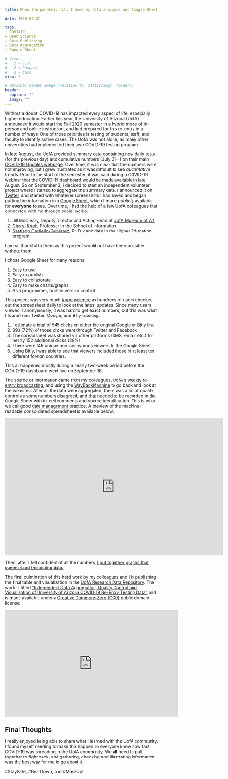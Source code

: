 ```yaml
---
title: When the pandemic hit, I used my data analysis and Google Sheet skills to inform

date: 2020-09-27

tags:
- COVID19
- Open Science
- Data Publishing
- Data Aggregation
- Google Sheet

# View.
#   1 = List
#   2 = Compact
#   3 = Card
view: 2

# Optional header image (relative to `static/img/` folder).
header:
  caption: ""
  image: ""
---
```


Without a doubt, COVID-19 has impacted every aspect of life, especially higher
education. Earlier this year, the University of Arizona (UofA)
[announced](https://view.comms.arizona.edu/?qs=af589cd97cb2617e9fdf2ab657a0d6345f451dbc795ba254bc81195f60626149c14bc1d2f83064236848f4247e26ebfa57a0c9858c2d3201e12beef6136f1cf0df93fc33ec93b71912398904fbc91c6b)
it would start the Fall 2020 semester in a hybrid mode of in-person and online
instruction, and had prepared for this re-entry in a number of ways.
One of those priorities is testing of students, staff, and faculty to identify
active cases. The UofA was not alone, as many other universities had implemented
their own COVID-19 testing program.

In late August, the UofA provided summary data containing new daily tests
(for the previous day) and cumulative numbers (July 31--) on their main
[COVID-19 Updates webpage](https://covid19.arizona.edu/updates).  Over time, it
was clear that the numbers were not improving, but I grew frustrated as it was
difficult to see _quantitative_ trends.  Prior to the start of the semester, it
was said during a COVID-19 webinar that the
[COVID-19 dashboard](https://covid19.arizona.edu/dashboard) would be made
available in late August.  So on September 3, I decided to start an independent
volunteer project where I started to aggregate the summary data.  I announced
it on [Twitter](https://twitter.com/astrochunly/status/1301532415773478912), and
started with whatever screenshots I had saved and began putting the information
in a [Google Sheet](https://bit.ly/UArizona_COVID_Testing), which I made *publicly*
available for **everyone** to see. Over time, I had the help of a few UofA colleagues
that connected with me through social media:
 1. Jill McCleary, Deputy Director and Acting Head at [UofA Museum of Art](https://artmuseum.arizona.edu/)
 2. [Cheryl Knott](https://twitter.com/ironyofprint), Professor in the School of Information
 3. [Santiago Castiello-Gutiérrez](https://twitter.com/scastiello), Ph.D. candidate in the Higher Education program

I am so thankful to them as this project would not have been possible without them.

I chose Google Sheet for many reasons:
 1. Easy to use
 2. Easy to publish
 3. Easy to collaborate
 4. Easy to make charts/graphs
 5. As a programmer, built-in version control

This project was very much [#openscience](https://en.wikipedia.org/wiki/Open_science)
as hundreds of users checked out the spreadsheet daily to look at the latest updates.
Since many users viewed it anonymously, it was hard to get exact numbers, but this
was what I found from Twitter, Google, and Bitly tracking.
 1. I estimate a total of 545 clicks on either the original Google or Bitly link
 2. 393 (72%) of those clicks were through Twitter and Facebook
 3. The spreadsheet was shared via other platforms (SMS, email, etc.) for nearly
    152 additional clicks (28%)
 4. There were 146 unique non-anonymous viewers to the Google Sheet
 5. Using Bitly, I was able to see that viewers included those in at least ten
    different foreign countries.

This all happened mostly during a nearly two-week period before the COVID-19 dashboard
went live on September 16.

The source of information came from my colleagues,
[UofA's weekly re-entry broadcasting](https://www.youtube.com/c/universityofarizona),
and using the [WayBackMachine](https://archive.org/web/) to go back and look at the
websites. After all the data were aggregated, there was a lot of quality control as some
numbers disagreed, and that needed to be recorded in the Google Sheet with
in-cell comments and source identification.  This is what we call good
[data management](https://en.wikipedia.org/wiki/Data_management) practice.
A preview of the machine-readable consolidated spreadsheet is available below:

<p><iframe src="https://docs.google.com/spreadsheets/d/e/2PACX-1vQ3asdKKUNbQj9tpMo8dircaSVxDHJR0fKo8L9cLQ3TMqHb-KBzHmCT_iRl2ie6xbtHEV3V5EHZjuo-/pubhtml?gid=880188181&single=true" frameborder="0" width="715" height="450"></iframe></p>

Then, after I felt confident of all the numbers, <a href="featured.png">I put together graphs that summarized the testing data.</a>

The final culmination of this hard work by my colleagues and I is publishing
the final table and visualization in the
[UofA Research Data Repository](https://arizona.figshare.com). The work is titled
["Independent Data Aggregation, Quality Control and Visualization of University of Arizona COVID-19 Re-Entry Testing Data"](https://doi.org/10.25422/azu.data.12966581) and is made available
under a [Creative Commons Zero (CC0)](https://creativecommons.org/publicdomain/zero/1.0/deed.en)
public domain license:

<iframe src="https://widgets.figshare.com/articles/12966581/embed?show_title=true" width="568" height="351" allowfullscreen frameborder="0"></iframe>


## Final Thoughts
I really enjoyed being able to share what I learned with the UofA community.
I found myself needing to make this happen so everyone knew how fast COVID-19
was spreading in the UofA community. We **all** need to pull together to
fight back, and gathering, checking and illustrating information was the best
way for me to go about it.

#StaySafe, #BearDown, and #MaskUp!


